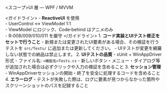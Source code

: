 <claude>
  <スコープ>UI 層 — WPF / MVVM</スコープ>

  <ガイドライン>
    - **ReactiveUI** を使用  
    - UserControl ↔ ViewModel 1:1  
    - ViewModel にロジック、Code‑behind はアニメのみ  
    - R‑008/009/010/011 を厳守
  </ガイドライン>
  <Rule>
    1. **コード実装とUIテスト修正をセットで行うこと**
      - 新規または変更されたUI要素がある場合、その検証を行うテストを `src/Tests/` に追加または更新してください。
      - UIテストが変更を網羅しない状態での納品は禁止します。
    2. **UIテストの品質**
      - xUnit + WinAppDriver形式
      - ファイル名: `<機能名>Tests.cs`
      - 新しいボタン・メニュー・ダイアログ等が追加された場合は必ずクリックや入力の検証を含めること
    3. **セッション管理**
      - WinAppDriverセッションの開始・終了を安全に処理するコードを含めること
    4. **エラーログ**
      - テストが失敗した際は、ログに要素が見つからなかった箇所やスクリーンショットのパスを記録すること
  </Rules>
</claude>
